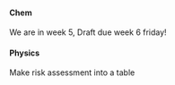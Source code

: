 #### Chem
We are in week 5,
Draft due week 6 friday!
#### Physics
Make risk assessment into a table 
